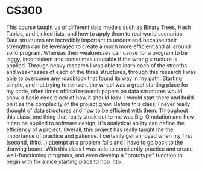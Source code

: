 # CS300
This course taught us of different data models such as Binary Trees, Hash Tables, and Linked lists, and how to apply them to real world scenarios. Data structures are incredibly important to understand because their strengths can be leveraged to create a much more efficient and all around solid program. Whereas their weaknesses can cause for a program to be laggy, inconsistent and sometimes unusable if the wrong structure is applied. Through heavy research I was able to learn each of the strenths and weaknesses of each of the three structures, through this research I was able to overcome any roadblock that found its way in my path. Starting simple, and not trying to reinvent the wheel was a great starting place for my code, often times official research papers on data structures would show a basic code block of how it should look. I would start there and build on it as the complexity of the project grew. 
Before this class, I never really thought of data structures and how to be efficient with them. Throughout this class, one thing that really stuck out to me was Big-O notation and how it can be applied to software design, it's analytical ability can define the efficiency of a project. Overall, this project has really taught me the importance of practice and patience. I certainly get annoyed when my first (second, third...) attempt at a problem fails and I have to go back to the drawing board. With this class I was able to consitently practice and create well-functioning programs, and even develop a "prototype" function to begin with for a nice starting place to hop into. 
